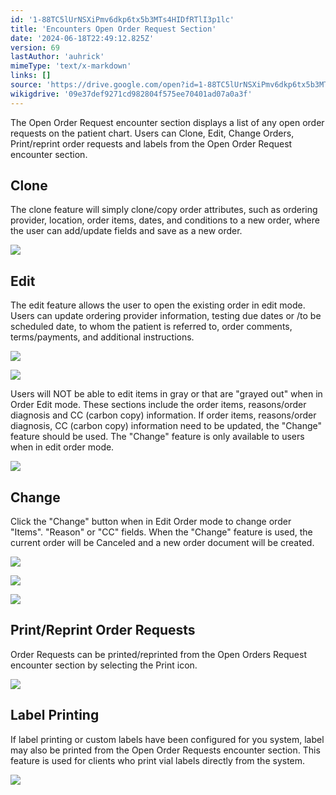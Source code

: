 ```yaml
---
id: '1-88TC5lUrNSXiPmv6dkp6tx5b3MTs4HIDfRTlI3p1lc'
title: 'Encounters Open Order Request Section'
date: '2024-06-18T22:49:12.825Z'
version: 69
lastAuthor: 'auhrick'
mimeType: 'text/x-markdown'
links: []
source: 'https://drive.google.com/open?id=1-88TC5lUrNSXiPmv6dkp6tx5b3MTs4HIDfRTlI3p1lc'
wikigdrive: '09e37def9271cd982804f575ee70401ad07a0a3f'
---
```

The Open Order Request encounter section displays a list of any open order requests on the patient chart. Users can Clone, Edit, Change Orders, Print/reprint order requests and labels from the Open Order Request encounter section.

## Clone

The clone feature will simply clone/copy order attributes, such as ordering provider, location, order items, dates, and conditions to a new order, where the user can add/update fields and save as a new order.

![](../encounters-open-order-request-section.assets/2b8b6b46744c485a01fdc35f9fc6b443.png)

## Edit

The edit feature allows the user to open the existing order in edit mode. Users can update ordering provider information, testing due dates or /to be scheduled date, to whom the patient is referred to, order comments, terms/payments, and additional instructions.

![](../encounters-open-order-request-section.assets/e4a2ea5a959474913a0a99d8a5c182be.png)

![](../encounters-open-order-request-section.assets/5f36df63824694aad41aad038c7688b5.png)

Users will NOT be able to edit items in gray or that are "grayed out" when in Order Edit mode. These sections include the order items, reasons/order diagnosis and CC (carbon copy) information. If order items, reasons/order diagnosis, CC (carbon copy) information need to be updated, the "Change" feature should be used. The "Change" feature is only available to users when in edit order mode.

![](../encounters-open-order-request-section.assets/e5b7c69ff75585c86a6b658dd5c49340.png)

## Change

Click the "Change" button when in Edit Order mode to change order "Items". "Reason" or "CC" fields. When the "Change" feature is used, the current order will be Canceled and a new order document will be created.

![](../encounters-open-order-request-section.assets/f6fb160eaf6de60e66c9ff7abb869518.png)

![](../encounters-open-order-request-section.assets/6940678bd63f3d8704493e5186f50e16.png)

![](../encounters-open-order-request-section.assets/49d0007701dabd4e510e39ca0b67e4c3.png)

## Print/Reprint Order Requests

Order Requests can be printed/reprinted from the Open Orders Request encounter section by selecting the Print icon.

![](../encounters-open-order-request-section.assets/9d1687b46ae039a53fed7ccb6a74730d.png)

## Label Printing

If label printing or custom labels have been configured for you system, label may also be printed from the Open Order Requests encounter section. This feature is used for clients who print vial labels directly from the system.

![](../encounters-open-order-request-section.assets/1ced89dc221b3130ac8642cde984c2dd.png)
